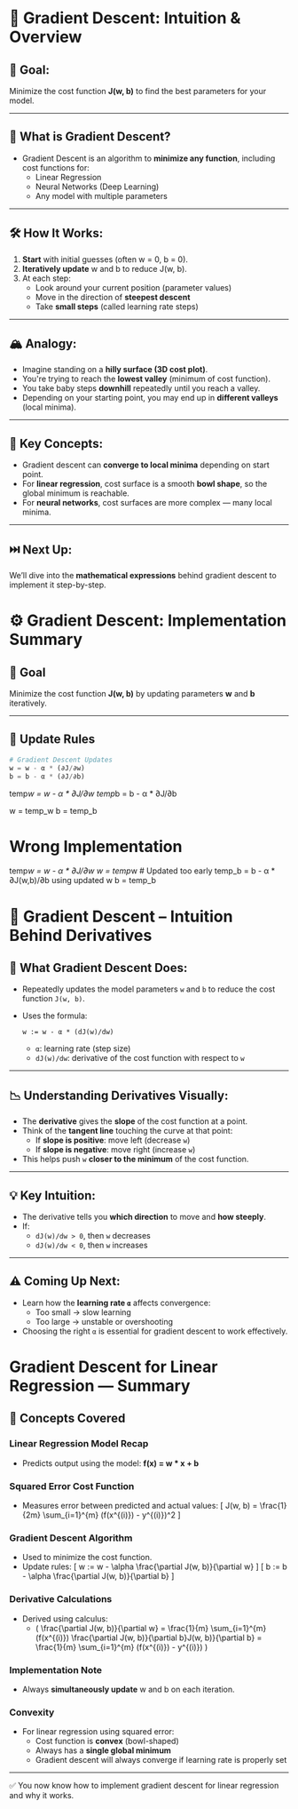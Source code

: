 # 🧠 Gradient Descent: Intuition & Overview

## 🧩 Goal:

Minimize the cost function **J(w, b)** to find the best parameters for your model.

---

## 🚶 What is Gradient Descent?

- Gradient Descent is an algorithm to **minimize any function**, including cost functions for:
  - Linear Regression
  - Neural Networks (Deep Learning)
  - Any model with multiple parameters

---

## 🛠️ How It Works:

1. **Start** with initial guesses (often w = 0, b = 0).
2. **Iteratively update** w and b to reduce J(w, b).
3. At each step:
   - Look around your current position (parameter values)
   - Move in the direction of **steepest descent**
   - Take **small steps** (called learning rate steps)

---

## 🏔️ Analogy:

- Imagine standing on a **hilly surface (3D cost plot)**.
- You're trying to reach the **lowest valley** (minimum of cost function).
- You take baby steps **downhill** repeatedly until you reach a valley.
- Depending on your starting point, you may end up in **different valleys** (local minima).

---

## 🔁 Key Concepts:

- Gradient descent can **converge to local minima** depending on start point.
- For **linear regression**, cost surface is a smooth **bowl shape**, so the global minimum is reachable.
- For **neural networks**, cost surfaces are more complex — many local minima.

---

## ⏭️ Next Up:

We’ll dive into the **mathematical expressions** behind gradient descent to implement it step-by-step.

# ⚙️ Gradient Descent: Implementation Summary

## 📌 Goal

Minimize the cost function **J(w, b)** by updating parameters **w** and **b** iteratively.

---

## 🔁 Update Rules

```python
# Gradient Descent Updates
w = w - α * (∂J/∂w)
b = b - α * (∂J/∂b)
```

temp*w = w - α * ∂J/∂w
temp*b = b - α * ∂J/∂b

w = temp_w
b = temp_b

# Wrong Implementation

temp*w = w - α * ∂J/∂w
w = temp*w # Updated too early
temp_b = b - α * ∂J(w,b)/∂b using updated w
b = temp_b

# 🧠 Gradient Descent – Intuition Behind Derivatives

## 🔁 What Gradient Descent Does:

- Repeatedly updates the model parameters `w` and `b` to reduce the cost function `J(w, b)`.
- Uses the formula:

  ```
  w := w - α * (dJ(w)/dw)
  ```

  - `α`: learning rate (step size)
  - `dJ(w)/dw`: derivative of the cost function with respect to `w`

---

## 📉 Understanding Derivatives Visually:

- The **derivative** gives the **slope** of the cost function at a point.
- Think of the **tangent line** touching the curve at that point:
  - If **slope is positive**: move left (decrease `w`)
  - If **slope is negative**: move right (increase `w`)
- This helps push `w` **closer to the minimum** of the cost function.

---

## 💡 Key Intuition:

- The derivative tells you **which direction** to move and **how steeply**.
- If:
  - `dJ(w)/dw > 0`, then `w` decreases
  - `dJ(w)/dw < 0`, then `w` increases

---

## ⚠️ Coming Up Next:

- Learn how the **learning rate `α`** affects convergence:
  - Too small → slow learning
  - Too large → unstable or overshooting
- Choosing the right `α` is essential for gradient descent to work effectively.

# Gradient Descent for Linear Regression — Summary

## 🧠 Concepts Covered

### Linear Regression Model Recap

- Predicts output using the model: **f(x) = w \* x + b**

### Squared Error Cost Function

- Measures error between predicted and actual values:
  \[ J(w, b) = \frac{1}{2m} \sum\_{i=1}^{m} (f(x^{(i)}) - y^{(i)})^2 \]

### Gradient Descent Algorithm

- Used to minimize the cost function.
- Update rules:
  \[ w := w - \alpha \frac{\partial J(w, b)}{\partial w} \]
  \[ b := b - \alpha \frac{\partial J(w, b)}{\partial b} \]

### Derivative Calculations

- Derived using calculus:
  - \( \frac{\partial J(w, b)}{\partial w} = \frac{1}{m} \sum_{i=1}^{m} (f(x^{(i)})
    \frac{\partial J(w, b)}{\partial b}J(w, b)}{\partial b} = \frac{1}{m} \sum\_{i=1}^{m} (f(x^{(i)}) - y^{(i)}) \)

### Implementation Note

- Always **simultaneously update** w and b on each iteration.

### Convexity

- For linear regression using squared error:
  - Cost function is **convex** (bowl-shaped)
  - Always has a **single global minimum**
  - Gradient descent will always converge if learning rate is properly set

---

✅ You now know how to implement gradient descent for linear regression and why it works.
